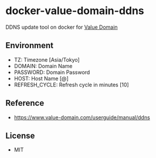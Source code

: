 # docker-value-domain-ddns

DDNS update tool on docker for [Value Domain](https://www.value-domain.com/userguide/manual/ddns)


## Environment
* TZ: Timezone [Asia/Tokyo]
* DOMAIN: Domain Name
* PASSWORD: Domain Password
* HOST: Host Name [@]
* REFRESH_CYCLE: Refresh cycle in minutes [10]

## Reference
* https://www.value-domain.com/userguide/manual/ddns

## License
* MIT
